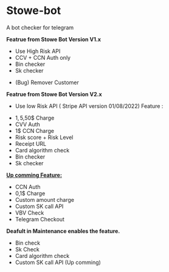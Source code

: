 # Stowe-bot
A bot checker for telegram

<b> Featrue from Stowe Bot Version V1.x </b>

+ Use High Risk API
+ CCV + CCN Auth only
+ Bin checker
+ Sk checker

- (Bug) Remover Customer 

<b> Featrue from Stowe Bot Version V2.x </b>

-  Use low Risk API ( Stripe API version 01/08/2022)
Feature :
+ 1$,5$,50$ Charge
+ CVV Auth
+ 1$ CCN Charge
+ Risk score + Risk Level
+ Receipt URL
+ Card algorithm check
+ Bin checker
+ Sk checker

<b><u>Up comming Feature:</u> </b>

+ CCN Auth
+ 0,1$ Charge
+ Custom amount charge
+ Custom SK call API
+ VBV Check
+ Telegram Checkout

<b> Deafult in Maintenance enables the feature.  </b>
 + Bin check
 + Sk Check
 + Card algorithm check
 + Custom SK call API (Up comming)
